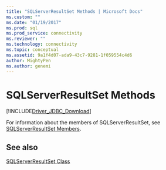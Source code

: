 ```yaml
---
title: "SQLServerResultSet Methods | Microsoft Docs"
ms.custom: ""
ms.date: "01/19/2017"
ms.prod: sql
ms.prod_service: connectivity
ms.reviewer: ""
ms.technology: connectivity
ms.topic: conceptual
ms.assetid: 9a1f4d07-ada9-43c7-9281-1f059554c4d6
author: MightyPen
ms.author: genemi
---
```

# SQLServerResultSet Methods
[!INCLUDE[Driver_JDBC_Download](../../../includes/driver_jdbc_download.md)]

  For information about the members of SQLServerResultSet, see [SQLServerResultSet Members](../../../connect/jdbc/reference/sqlserverresultset-members.md).  
  
## See also  
 [SQLServerResultSet Class](../../../connect/jdbc/reference/sqlserverresultset-class.md)  
  
  

